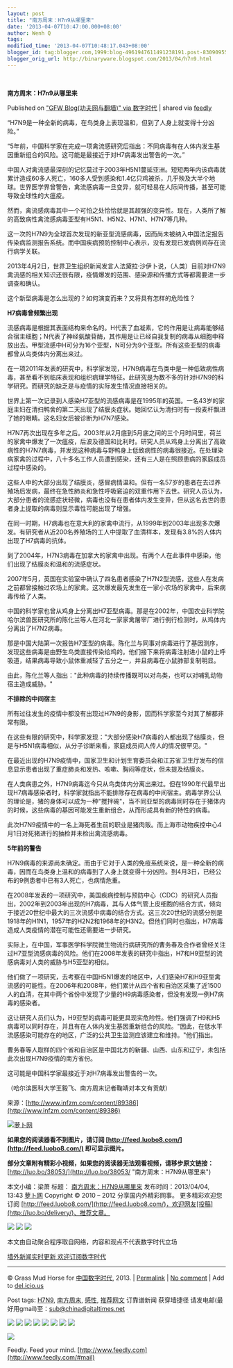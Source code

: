 ```yaml
---
layout: post
title: "南方周末：H7n9从哪里来"
date: '2013-04-07T10:47:00.000+08:00'
author: Wenh Q
tags:
modified_time: '2013-04-07T10:48:17.043+08:00'
blogger_id: tag:blogger.com,1999:blog-4961947611491238191.post-8309095586712396259
blogger_orig_url: http://binaryware.blogspot.com/2013/04/h7n9.html
---
```



  

**南方周末：H7n9从哪里来**

Published on ["GFW Blog(功夫网与翻墙)" via
数字时代](http://feedproxy.google.com/~r/chinagfwblog/~3/CMOZnjJoOGs/) |
shared via [feedly](http://www.feedly.com)

“H7N9是一种全新的病毒，在鸟类身上表现温和，但到了人身上就变得十分凶险。”

“5年前，中国科学家在完成一项禽流感研究后指出：不同病毒有在人体内发生基因重新组合的风险。这可能是最接近于对H7病毒发出警告的一次。”


中国人对禽流感最深刻的记忆莫过于2003年H5N1蔓延亚洲。短短两年内该病毒就累计造成60多人死亡，160多人受到感染和1.4亿只鸡被杀，几乎殃及大半个地球。世界医学界曾警告，禽流感病毒一旦变异，就可轻易在人际间传播，甚至可能导致全球性的大瘟疫。

然而，禽流感病毒其中一个可怕之处恰恰就是其超强的变异性。现在，人类所了解的高致病性禽流感病毒亚型有H5N1、H5N2、H7N1、H7N7等几种。

这一次的H7N9为全球首次发现的新亚型流感病毒，因而尚未被纳入中国法定报告传染病监测报告系统。而中国疾病预防控制中心表示，没有发现已发病例间存在流行病学关联。

2013年4月2日，世界卫生组织新闻发言人法黛拉·沙伊卜说，（人类）目前对H7N9禽流感的相关知识还很有限，疫情爆发的范围、感染源和传播方式等都需要进一步调查和确认。

这个新型病毒是怎么出现的？如何演变而来？又将具有怎样的危险性？

**H7病毒曾频繁出现**

流感病毒是根据其表面结构来命名的。H代表了血凝素，它的作用是让病毒能够结合宿主细胞；N代表了神经氨酸苷酶，其作用是让已经自我复制的病毒从细胞中释放出去。甲型流感中H可分为16个亚型，N可分为9个亚型。所有这些亚型的病毒都曾从鸟类体内分离出来过。

在一项2011年发表的研究中，科学家发现，H7N9病毒在鸟类中是一种低致病性病毒，甚至看不到临床表现和组织病理学特征。此研究是为数不多的针对H7N9的科学研究。而研究的缺乏是与疫情的实际发生情况直接相关的。

世界上第一次记录到人感染H7亚型的流感病毒是在1995年的英国。一名43岁的家庭主妇在清扫鸭舍的第二天出现了结膜炎症状。她回忆认为清扫时有一段麦秆飘进了她的眼睛。这名妇女后被诊断为H7N7感染。

H7N7再次出现在多年之后。2003年从2月底到5月底之间的三个月时间里，荷兰的家禽中爆发了一次瘟疫，后波及德国和比利时。研究人员从鸡身上分离出了高致病性的H7N7病毒，并发现这种病毒与野鸭身上低致病性的病毒很接近。在处理染病家禽的过程中，八十多名工作人员遭到感染，还有三人是在照顾患病的家庭成员过程中感染的。

这些人中的大部分出现了结膜炎，感冒病情温和。但有一名57岁的患者在去过养殖场后发病，最终在急性肺炎和急性呼吸窘迫的双重作用下去世。研究人员认为，大部分患者的流感症状轻微，病毒也没有在患者体内发生变异，但从这名去世的患者身上提取的病毒则显示毒性可能出现了增强。

在同一时期，H7病毒也在意大利的家禽中流行，从1999年到2003年出现多次爆发。有研究者从近200名养殖场的工人中提取了血清样本，发现有3.8%的人体内出现了H7病毒的抗体。

到了2004年，H7N3病毒在加拿大的家禽中出现。有两个人在此事件中感染，他们出现了结膜炎和温和的流感症状。

2007年5月，英国在实验室中确认了四名患者感染了H7N2型流感，这些人在发病之前都曾接触过农场上的家禽。这次爆发最先发生在一家小农场的家禽中，后来病毒传给了人类。

中国的科学家也曾从鸡身上分离出H7亚型病毒。那是在2002年，中国农业科学院哈尔滨兽医研究所的陈化兰等人在河北一家家禽屠宰厂进行例行检测时，从鸡体内分离出了H7N2病毒。

那是中国大陆第一次报告H7亚型的病毒。陈化兰与同事对病毒进行了基因测序，发现这些病毒是由野生鸟类直接传染给鸡的。他们接下来将病毒注射进小鼠的上呼吸道，结果病毒导致小鼠体重减轻了五分之一，并且病毒在小鼠肺部复制明显。

由此，陈化兰等人指出："此种病毒的持续传播既可以对鸟类，也可以对哺乳动物宿主造成威胁。"

**不排除的中间宿主**

所有过往发生的疫情中都没有出现过H7N9的身影，因而科学家至今对其了解都非常有限。

在这些有限的研究中，科学家发现："大部分感染H7病毒的人都出现了结膜炎，但是与H5N1病毒相似，从分子诊断来看，家庭成员间人传人的情况很罕见。"

在最近出现的H7N9疫情中，国家卫生和计划生育委员会和江苏省卫生厅发布的信息显示患者出现了重症肺炎和发热、咳嗽、胸闷等症状，但未提及结膜炎。

在人类病患之外，H7N9病毒迄今只从鸟类体内分离出来过。但在1990年代最早出现H7病毒感染者时，科学家就指出不能排除存在病毒的中间宿主。病毒学界公认的理论是，猪的身体可以成为一种"搅拌碗"，当不同亚型的病毒同时存在于猪体内的时候，这些病毒的基因可能发生重新组合，从而形成具有新的特性的病毒。

此次H7N9疫情中的一名上海死者生前的职业是猪肉贩。而上海市动物疾控中心4月1日对死猪进行的抽检并未检出禽流感病毒。

**5年前的警告**

H7N9病毒的来源尚未确定。而由于它对于人类的免疫系统来说，是一种全新的病毒，因而在鸟类身上温和的病毒到了人身上就变得十分凶险。到4月3日，已经公布的9例患者中已有3人死亡，也病情危重。

在2008年发表的一项研究中，美国疾病控制与预防中心（CDC）的研究人员指出，2002年到2003年出现的H7病毒，其与人体气管上皮细胞的结合方式，倾向于接近20世纪中最大的三次流感中病毒的结合方式。这三次20世纪的流感分别是1918年的H1N1，1957年的H2N2和1968年的H3N2。但他们同时也指出，H7病毒造成人类疫情的潜在可能性还需要进一步研究。

实际上，在中国，军事医学科学院微生物流行病研究所的曹务春及合作者曾经关注过H7亚型流感病毒的风险。他们在2008年发表的研究中指出，H7和H9亚型的流感病毒对人类的威胁与H5亚型的相似。

他们做了一项研究，去考察在中国H5N1爆发的地区中，人们感染H7和H9亚型禽流感的可能性。在2006年和2008年，他们累计从四个省和自治区采集了近1500人的血清，在其中两个省份中发现了少量的H9病毒感染者，但没有发现一例H7病毒的感染者。

这让研究人员们认为，H9亚型的病毒可能更具现实危险性。他们强调了H9和H5病毒可以同时存在，并且有在人体内发生基因重新组合的风险。"因此，在低水平流感感染可能存在的地区，广泛的公共卫生监测应该建立和维持。"他们指出。

曹务春等人取样的四个省和自治区是中国北方的新疆、山西、山东和辽宁，未包括此次出现H7N9疫情的南方省份。

这可能是中国科学家最接近于对H7病毒发出警告的一次。

（哈尔滨医科大学王毅飞、南方周末记者鞠靖对本文有贡献）

来源：[http://www.infzm.com/content/89386](http://www.infzm.com/content/89386)

[![萝卜网](http://ki.ki.ki/files/2013/04/04/ac40c8634bd44469b1ba815648d88c27.jpg "萝卜网")](http://ki.ki.ki/files/2013/04/04/ac40c8634bd44469b1ba815648d88c27.jpg "萝卜网")

**如果您的阅读器看不到图片，请订阅
[http://feed.luobo8.com/](http://feed.luobo8.com/) 即可显示图片。**

**部分文章附有精彩小视频，如果您的阅读器无法观看视频，请移步原文链接：**
[http://luo.bo/38053/](http://luo.bo/38053/ "南方周末：H7N9从哪里来")

本文小编：梁萧 标题：
[南方周末：H7N9从哪里来](http://luo.bo/38053/ "南方周末：H7N9从哪里来")
发布时间：2013/04/04, 13:43
 [萝卜网](http://luo.bo/ "萝卜网 - 人人都是艺术家") Copyright © 2010 –
2012 分享国内外精彩网事。
 更多精彩欢迎您订阅
[http://feed.luobo8.com/](http://feed.luobo8.com/)，欢迎网友[投稿](http://luo.bo/delivery/)、推荐文章。

[![](http://feeds.feedburner.com/~ff/tamd?d=yIl2AUoC8zA)](http://feeds.feedburner.com/~ff/tamd?a=Ks2vosQHsg8:ZfShu0GVLnY:yIl2AUoC8zA)
[![](http://feeds.feedburner.com/~ff/tamd?d=qj6IDK7rITs)](http://feeds.feedburner.com/~ff/tamd?a=Ks2vosQHsg8:ZfShu0GVLnY:qj6IDK7rITs)
[![](http://feeds.feedburner.com/~ff/tamd?i=Ks2vosQHsg8:ZfShu0GVLnY:-BTjWOF_DHI)](http://feeds.feedburner.com/~ff/tamd?a=Ks2vosQHsg8:ZfShu0GVLnY:-BTjWOF_DHI)

本文由自动聚合程序取自网络，内容和观点不代表数字时代立场

[墙外新闻实时更新 欢迎订阅数字时代](http://eepurl.com/mstlf)





* * * * *

© Grass Mud Horse for
[中国数字时代](https://kexueshangwang.info/chinese), 2013. |
[Permalink](https://kexueshangwang.info/chinese/2013/04/%e5%8d%97%e6%96%b9%e5%91%a8%e6%9c%ab%ef%bc%9ah7n9%e4%bb%8e%e5%93%aa%e9%87%8c%e6%9d%a5/)
| [No
comment](https://kexueshangwang.info/chinese/2013/04/%e5%8d%97%e6%96%b9%e5%91%a8%e6%9c%ab%ef%bc%9ah7n9%e4%bb%8e%e5%93%aa%e9%87%8c%e6%9d%a5/#comments)
| Add to
[del.icio.us](http://del.icio.us/post?url=https://kexueshangwang.info/chinese/2013/04/%e5%8d%97%e6%96%b9%e5%91%a8%e6%9c%ab%ef%bc%9ah7n9%e4%bb%8e%e5%93%aa%e9%87%8c%e6%9d%a5/&title=%E5%8D%97%E6%96%B9%E5%91%A8%E6%9C%AB%EF%BC%9AH7N9%E4%BB%8E%E5%93%AA%E9%87%8C%E6%9D%A5)

 Post tags:
[H7N9](https://kexueshangwang.info/chinese/tag/h7n9/?category=10466),
[南方周末](https://kexueshangwang.info/chinese/tag/%e5%8d%97%e6%96%b9%e5%91%a8%e6%9c%ab/?category=10466),
[感性](https://kexueshangwang.info/chinese/tag/%e6%84%9f%e6%80%a7/?category=10466),
[推荐网文](https://kexueshangwang.info/chinese/tag/%e6%8e%a8%e8%8d%90%e7%bd%91%e6%96%87/?category=10466)
 订靠谱新闻 获穿墙捷径
请发电邮(最好用gmail)至：[sub@chinadigitaltimes.net](mailto:sub@chinadigitaltimes.net)

[![](http://feeds.feedburner.com/~ff/chinagfwblog?d=yIl2AUoC8zA)](http://feeds.feedburner.com/~ff/chinagfwblog?a=CMOZnjJoOGs:9O-HU4iM1Sg:yIl2AUoC8zA)
[![](http://feeds.feedburner.com/~ff/chinagfwblog?i=CMOZnjJoOGs:9O-HU4iM1Sg:-BTjWOF_DHI)](http://feeds.feedburner.com/~ff/chinagfwblog?a=CMOZnjJoOGs:9O-HU4iM1Sg:-BTjWOF_DHI)
[![](http://feeds.feedburner.com/~ff/chinagfwblog?i=CMOZnjJoOGs:9O-HU4iM1Sg:F7zBnMyn0Lo)](http://feeds.feedburner.com/~ff/chinagfwblog?a=CMOZnjJoOGs:9O-HU4iM1Sg:F7zBnMyn0Lo)
[![](http://feeds.feedburner.com/~ff/chinagfwblog?i=CMOZnjJoOGs:9O-HU4iM1Sg:V_sGLiPBpWU)](http://feeds.feedburner.com/~ff/chinagfwblog?a=CMOZnjJoOGs:9O-HU4iM1Sg:V_sGLiPBpWU)
[![](http://feeds.feedburner.com/~ff/chinagfwblog?d=qj6IDK7rITs)](http://feeds.feedburner.com/~ff/chinagfwblog?a=CMOZnjJoOGs:9O-HU4iM1Sg:qj6IDK7rITs)
[![](http://feeds.feedburner.com/~ff/chinagfwblog?d=l6gmwiTKsz0)](http://feeds.feedburner.com/~ff/chinagfwblog?a=CMOZnjJoOGs:9O-HU4iM1Sg:l6gmwiTKsz0)
[![](http://feeds.feedburner.com/~ff/chinagfwblog?i=CMOZnjJoOGs:9O-HU4iM1Sg:gIN9vFwOqvQ)](http://feeds.feedburner.com/~ff/chinagfwblog?a=CMOZnjJoOGs:9O-HU4iM1Sg:gIN9vFwOqvQ)
[![](http://feeds.feedburner.com/~ff/chinagfwblog?d=TzevzKxY174)](http://feeds.feedburner.com/~ff/chinagfwblog?a=CMOZnjJoOGs:9O-HU4iM1Sg:TzevzKxY174)

![](http://feeds.feedburner.com/~r/chinagfwblog/~4/CMOZnjJoOGs)



Feedly. Feed your mind.
[http://www.feedly.com](http://www.feedly.com/#mail)
